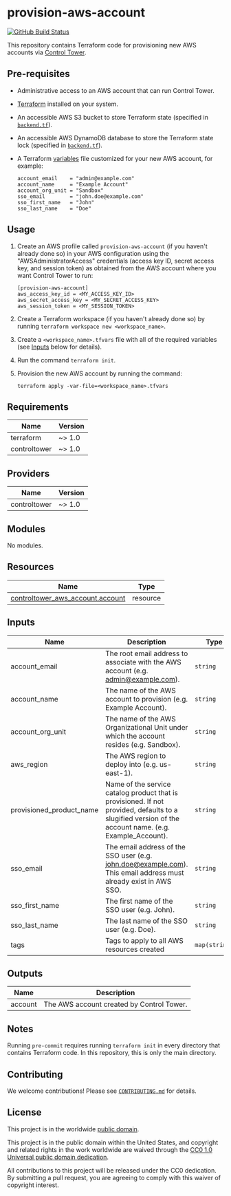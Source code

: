 # provision-aws-account #

[![GitHub Build Status](https://github.com/cisagov/provision-aws-account/workflows/build/badge.svg)](https://github.com/cisagov/provision-aws-account/actions)

This repository contains Terraform code for provisioning new AWS accounts
via [Control Tower](https://aws.amazon.com/controltower/).

## Pre-requisites ##

- Administrative access to an AWS account that can run Control Tower.
- [Terraform](https://www.terraform.io/) installed on your system.
- An accessible AWS S3 bucket to store Terraform state
  (specified in [`backend.tf`](backend.tf)).
- An accessible AWS DynamoDB database to store the Terraform state lock
  (specified in [`backend.tf`](backend.tf)).
- A Terraform [variables](variables.tf) file customized for your new
  AWS account, for example:

  ```console
  account_email    = "admin@example.com"
  account_name     = "Example Account"
  account_org_unit = "Sandbox"
  sso_email        = "john.doe@example.com"
  sso_first_name   = "John"
  sso_last_name    = "Doe"
  ```

## Usage ##

1. Create an AWS profile called `provision-aws-account` (if you haven't
   already done so) in your AWS configuration using the
   "AWSAdministratorAccess" credentials (access key ID, secret access key,
   and session token) as obtained from the AWS account where you want
   Control Tower to run:

   ```console
   [provision-aws-account]
   aws_access_key_id = <MY_ACCESS_KEY_ID>
   aws_secret_access_key = <MY_SECRET_ACCESS_KEY>
   aws_session_token = <MY_SESSION_TOKEN>
   ```

1. Create a Terraform workspace (if you haven't already done so) by running
   `terraform workspace new <workspace_name>`.
1. Create a `<workspace_name>.tfvars` file with all of the required
   variables (see [Inputs](#Inputs) below for details).
1. Run the command `terraform init`.
1. Provision the new AWS account by running the command:

   ```console
   terraform apply -var-file=<workspace_name>.tfvars
   ```

## Requirements ##

| Name | Version |
|------|---------|
| terraform | ~> 1.0 |
| controltower | ~> 1.0 |

## Providers ##

| Name | Version |
|------|---------|
| controltower | ~> 1.0 |

## Modules ##

No modules.

## Resources ##

| Name | Type |
|------|------|
| [controltower_aws_account.account](https://registry.terraform.io/providers/idealo/controltower/latest/docs/resources/aws_account) | resource |

## Inputs ##

| Name | Description | Type | Default | Required |
|------|-------------|------|---------|:--------:|
| account\_email | The root email address to associate with the AWS account (e.g. admin@example.com). | `string` | n/a | yes |
| account\_name | The name of the AWS account to provision (e.g. Example Account). | `string` | n/a | yes |
| account\_org\_unit | The name of the AWS Organizational Unit under which the account resides (e.g. Sandbox). | `string` | n/a | yes |
| aws\_region | The AWS region to deploy into (e.g. us-east-1). | `string` | `"us-east-1"` | no |
| provisioned\_product\_name | Name of the service catalog product that is provisioned. If not provided, defaults to a slugified version of the account name. (e.g. Example\_Account). | `string` | n/a | yes |
| sso\_email | The email address of the SSO user (e.g. john.doe@example.com).  This email address must already exist in AWS SSO. | `string` | n/a | yes |
| sso\_first\_name | The first name of the SSO user (e.g. John). | `string` | n/a | yes |
| sso\_last\_name | The last name of the SSO user (e.g. Doe). | `string` | n/a | yes |
| tags | Tags to apply to all AWS resources created | `map(string)` | `{}` | no |

## Outputs ##

| Name | Description |
|------|-------------|
| account | The AWS account created by Control Tower. |

## Notes ##

Running `pre-commit` requires running `terraform init` in every directory that
contains Terraform code. In this repository, this is only the main directory.

## Contributing ##

We welcome contributions!  Please see [`CONTRIBUTING.md`](CONTRIBUTING.md) for
details.

## License ##

This project is in the worldwide [public domain](LICENSE).

This project is in the public domain within the United States, and
copyright and related rights in the work worldwide are waived through
the [CC0 1.0 Universal public domain
dedication](https://creativecommons.org/publicdomain/zero/1.0/).

All contributions to this project will be released under the CC0
dedication. By submitting a pull request, you are agreeing to comply
with this waiver of copyright interest.
